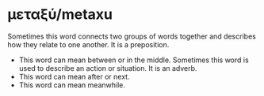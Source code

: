 # μεταξύ/metaxu
Sometimes this word connects two groups of words together and describes how they relate to one another. It is a preposition.
* This word can mean between or in the middle.
Sometimes this word is used to describe an action or situation. It is an adverb.
* This word can mean after or next.
* This word can mean meanwhile.
